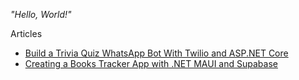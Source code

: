 <i>"Hello, World!"</i>

Articles
* [Build a Trivia Quiz WhatsApp Bot With Twilio and ASP.NET Core](https://hackernoon.com/build-a-trivia-quiz-whatsapp-bot-with-twilio-and-aspnet-core)
* [Creating a Books Tracker App with .NET MAUI and Supabase](https://hackernoon.com/creating-a-books-tracker-app-with-net-maui-and-supabase)
